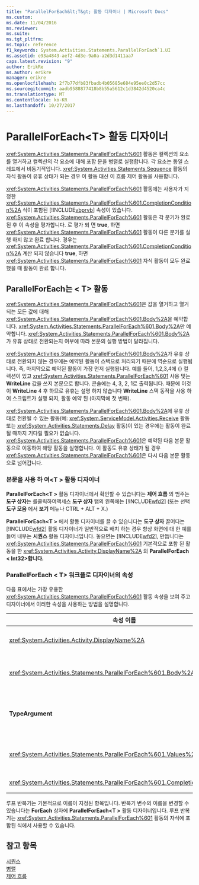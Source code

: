 ```yaml
---
title: "ParallelForEach&lt;T&gt; 활동 디자이너 | Microsoft Docs"
ms.custom: 
ms.date: 11/04/2016
ms.reviewer: 
ms.suite: 
ms.tgt_pltfrm: 
ms.topic: reference
f1_keywords: System.Activities.Statements.ParallelForEach`1.UI
ms.assetid: e93a4843-aef2-4d3e-9a0a-a2d3d1411aa7
caps.latest.revision: "9"
author: ErikRe
ms.author: erikre
manager: erikre
ms.openlocfilehash: 2f7b77dfb83fbadb4b05685e684e95ee0c2d57cc
ms.sourcegitcommit: aadb9588877418b8b55a5612c1d3842d4520ca4c
ms.translationtype: MT
ms.contentlocale: ko-KR
ms.lasthandoff: 10/27/2017
---
```

# <a name="parallelforeachlttgt-activity-designer"></a>ParallelForEach&lt;T&gt; 활동 디자이너
<xref:System.Activities.Statements.ParallelForEach%601> 활동은 컬렉션의 요소를 열거하고 컬렉션의 각 요소에 대해 포함 문을 병렬로 실행합니다. 각 요소는 동일 스레드에서 비동기적입니다. <xref:System.Activities.Statements.Sequence> 활동의 자식 활동이 유휴 상태가 되는 경우 이 활동 대신 이 흐름 제어 활동을 사용합니다.  
  
 <xref:System.Activities.Statements.ParallelForEach%601> 활동에는 사용자가 지정한 <xref:System.Activities.Statements.ParallelForEach%601.CompletionCondition%2A> 식이 포함된 [!INCLUDE[vbprvb](../code-quality/includes/vbprvb_md.md)] 속성이 있습니다. <xref:System.Activities.Statements.ParallelForEach%601> 활동은 각 분기가 완료된 후 이 속성을 평가합니다. 로 평가 되 면 **true**, 하면 <xref:System.Activities.Statements.ParallelForEach%601> 활동이 다른 분기를 실행 하지 않고 완료 합니다. 경우는 <xref:System.Activities.Statements.ParallelForEach%601.CompletionCondition%2A> 계산 되지 않습니다 **true**, 하면 <xref:System.Activities.Statements.ParallelForEach%601> 자식 활동이 모두 완료 했을 때 활동이 완료 합니다.  
  
## <a name="the-parallelforeacht-activity"></a>ParallelForEach는 < T\> 활동  
 <xref:System.Activities.Statements.ParallelForEach%601>은 값을 열거하고 열거되는 모든 값에 대해 <xref:System.Activities.Statements.ParallelForEach%601.Body%2A>을 예약합니다. <xref:System.Activities.Statements.ParallelForEach%601.Body%2A>만 예약합니다. <xref:System.Activities.Statements.ParallelForEach%601.Body%2A>가 유휴 상태로 전환되는지 여부에 따라 본문의 실행 방법이 달라집니다.  
  
 <xref:System.Activities.Statements.ParallelForEach%601.Body%2A>가 유휴 상태로 전환되지 않는 경우에는 예약된 활동이 스택으로 처리되기 때문에 역순으로 실행됩니다. 즉, 마지막으로 예약된 활동이 가장 먼저 실행됩니다. 예를 들어, 1,2,3,4에 {} 컬렉션이 있고 <xref:System.Activities.Statements.ParallelForEach%601> 사용 및는 **WriteLine** 값을 쓰지 본문으로 합니다. 콘솔에는 4, 3, 2, 1로 출력됩니다. 때문에 이것이 **WriteLine** 4 후 하므로 유휴는 설명 하지 않습니다 **WriteLine** 스택 동작을 사용 하 여 스크립트가 실행 되지, 활동 예약 된 (마지막에 첫 번째).  
  
 <xref:System.Activities.Statements.ParallelForEach%601.Body%2A>에 유휴 상태로 전환될 수 있는 활동(예: <xref:System.ServiceModel.Activities.Receive> 활동 또는 <xref:System.Activities.Statements.Delay> 활동)이 있는 경우에는 활동이 완료될 때까지 기다릴 필요가 없습니다. <xref:System.Activities.Statements.ParallelForEach%601>은 예약된 다음 본문 활동으로 이동하여 해당 활동을 실행합니다. 이 활동도 유휴 상태가 될 경우 <xref:System.Activities.Statements.ParallelForEach%601>은 다시 다음 본문 활동으로 넘어갑니다.  
  
### <a name="using-the-parallelforeacht-activity-designer"></a>본문을 사용 하 여\<T > 활동 디자이너  
 **ParallelForEach\<T >** 활동 디자이너에서 확인할 수 있습니다는 **제어 흐름** 의 범주는 **도구 상자**는 를클릭하여액세스 **도구 상자** 탭의 왼쪽에는 [!INCLUDE[wfd2](../workflow-designer/includes/wfd2_md.md)] (또는 선택 **도구 모음** 에서 **보기** 메뉴나 CTRL + ALT + X.)  
  
 **ParallelForEach\<T >** 에서 활동 디자이너를 끌 수 있습니다는 **도구 상자** 끌어다는 [!INCLUDE[wfd2](../workflow-designer/includes/wfd2_md.md)] 활동 디자이너가 일반적으로 배치 하는 경우 항상 화면에 대 한 예를 들어 내부는 **시퀀스** 활동 디자이너입니다. 놓으면는 [!INCLUDE[wfd2](../workflow-designer/includes/wfd2_md.md)], 만듭니다는 <xref:System.Activities.Statements.ParallelForEach%601> 기본적으로 포함 된 활동을 한 <xref:System.Activities.Activity.DisplayName%2A> 의 **ParallelForEach < Int32\>합니다.**  
  
### <a name="parallelforeacht-properties-in-the-workflow-designer"></a>ParallelForEach < T\> 워크플로 디자이너의 속성  
 다음 표에서는 가장 유용한 <xref:System.Activities.Statements.ParallelForEach%601> 활동 속성을 보여 주고 디자이너에서 이러한 속성을 사용하는 방법을 설명합니다.  
  
|속성 이름|필수|용도|  
|-------------------|--------------|-----------|  
|<xref:System.Activities.Activity.DisplayName%2A>|False|머리글에 활동 디자이너의 표시 이름을 지정합니다. 기본값은 **ParallelForEach\<i n t 32 >**합니다. 값을 선택적으로 편집할 수는 **속성** 표에서 또는 활동 디자이너 머리글에서 직접 합니다.|  
|<xref:System.Activities.Statements.ParallelForEach%601.Body%2A>|False|컬렉션의 각 항목에 대해 실행할 활동입니다. 추가 하는 <xref:System.Activities.Statements.ParallelForEach%601.Body%2A> 활동을 도구 상자의 활동은 **본문** 상자에 **ParallelForEach\<T >** 활동 디자이너를 "여기에 작업 놓기" 힌트 텍스트가 있습니다.|  
|**TypeArgument**|True|에 있는 항목의 종류는 <xref:System.Activities.Statements.ParallelForEach%601.Values%2A> 제네릭 매개 변수로 지정 된 컬렉션 *T*합니다. 기본적으로 **TypeArgument** 로 설정 된 **Int32**합니다. 형식 T를 변경 하는 **ParallelForEach < T\>**  활동 디자이너의 값을 변경는 **TypeArgument** 속성 표의 콤보 상자입니다.|  
|<xref:System.Activities.Statements.ParallelForEach%601.Values%2A>|True|반복할 항목의 컬렉션입니다. 설정 하는 <xref:System.Activities.Statements.ParallelForEach%601.Values%2A>, 입력 [!INCLUDE[vbprvb](../code-quality/includes/vbprvb_md.md)] 식에는 **값** 상자에 **ForEach < T\>**  또는 "VB 식 입력" 힌트 텍스트가 있는 상자에 활동 디자이너 **값** 상자에 **속성** 창.|  
|<xref:System.Activities.Statements.ParallelForEach%601.CompletionCondition%2A>||각 반복이 완료된 후 평가됩니다. true이면 예약된 보류 중인 반복이 취소됩니다. 이 속성을 설정하지 않으면 예약된 모든 문이 완료될 때까지 실행됩니다.|  
  
 루프 반복기는 기본적으로 이름이 지정된 항목입니다. 반복기 변수의 이름을 변경할 수 있습니다는 **ForEach** 상자에 **ParallelForEach\<T >** 활동 디자이너입니다. 루프 반복기는 <xref:System.Activities.Statements.ParallelForEach%601> 활동의 자식에 포함된 식에서 사용할 수 있습니다.  
  
## <a name="see-also"></a>참고 항목  
 [시퀀스](../workflow-designer/sequence-activity-designer.md)   
 [병렬](../workflow-designer/parallel-activity-designer.md)   
 [제어 흐름](../workflow-designer/control-flow-activity-designers.md)
